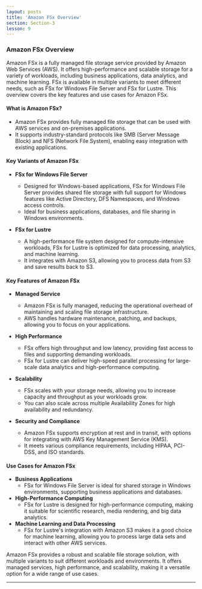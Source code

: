 ```yaml
---
layout: posts
title: 'Amazon FSx Overview'
section: Section-3
lesson: 9
---
```


### Amazon FSx Overview

Amazon FSx is a fully managed file storage service provided by Amazon Web Services (AWS). It offers high-performance and scalable storage for a variety of workloads, including business applications, data analytics, and machine learning. FSx is available in multiple variants to meet different needs, such as FSx for Windows File Server and FSx for Lustre. This overview covers the key features and use cases for Amazon FSx.

<!-- pagebreak -->

#### What is Amazon FSx?

- Amazon FSx provides fully managed file storage that can be used with AWS services and on-premises applications.
- It supports industry-standard protocols like SMB (Server Message Block) and NFS (Network File System), enabling easy integration with existing applications.

<!-- pagebreak -->

#### Key Variants of Amazon FSx

- **FSx for Windows File Server**

  - Designed for Windows-based applications, FSx for Windows File Server provides shared file storage with full support for Windows features like Active Directory, DFS Namespaces, and Windows access controls.
  - Ideal for business applications, databases, and file sharing in Windows environments.

- **FSx for Lustre**
  - A high-performance file system designed for compute-intensive workloads, FSx for Lustre is optimized for data processing, analytics, and machine learning.
  - It integrates with Amazon S3, allowing you to process data from S3 and save results back to S3.

<!-- pagebreak -->

#### Key Features of Amazon FSx

- **Managed Service**

  - Amazon FSx is fully managed, reducing the operational overhead of maintaining and scaling file storage infrastructure.
  - AWS handles hardware maintenance, patching, and backups, allowing you to focus on your applications.

- **High Performance**

  - FSx offers high throughput and low latency, providing fast access to files and supporting demanding workloads.
  - FSx for Lustre can deliver high-speed parallel processing for large-scale data analytics and high-performance computing.

- **Scalability**

  - FSx scales with your storage needs, allowing you to increase capacity and throughput as your workloads grow.
  - You can also scale across multiple Availability Zones for high availability and redundancy.

- **Security and Compliance**
  - Amazon FSx supports encryption at rest and in transit, with options for integrating with AWS Key Management Service (KMS).
  - It meets various compliance requirements, including HIPAA, PCI-DSS, and ISO standards.

<!-- pagebreak -->

#### Use Cases for Amazon FSx

- **Business Applications**
  - FSx for Windows File Server is ideal for shared storage in Windows environments, supporting business applications and databases.
- **High-Performance Computing**
  - FSx for Lustre is designed for high-performance computing, making it suitable for scientific research, media rendering, and big data analytics.
- **Machine Learning and Data Processing**
  - FSx for Lustre's integration with Amazon S3 makes it a good choice for machine learning, allowing you to process large data sets and interact with other AWS services.

Amazon FSx provides a robust and scalable file storage solution, with multiple variants to suit different workloads and environments. It offers managed services, high performance, and scalability, making it a versatile option for a wide range of use cases.

---

